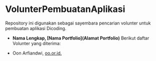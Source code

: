 # VolunterPembuatanAplikasi
Repository ini digunakan sebagai sayembara pencarian volunter untuk pembuatan aplikasi Dicoding.

* **Nama Lengkap, [Nama Portfolio](Alamat Portfolio)**
Berikut daftar Volunter yang diterima:
- Oon Arfiandwi, [oo.or.id.](https://oo.or.id)
